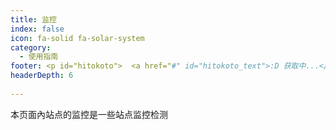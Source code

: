 ```yaml
---
title: 监控
index: false
icon: fa-solid fa-solar-system
category:
  - 使用指南
footer: <p id="hitokoto">  <a href="#" id="hitokoto_text">:D 获取中...</a> </p>
headerDepth: 6
  
---
```


本页面內站点的监控是一些站点监控检测

<AutoCatalog />